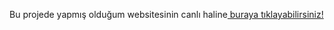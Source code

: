 Bu projede yapmış olduğum websitesinin canlı haline<a href="https://instagram-new-clones.netlify.app" > buraya tıklayabilirsiniz!</a>